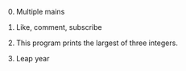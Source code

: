 0. Multiple mains

1. Like, comment, subscribe

2. This program prints the largest of three integers.

3. Leap year


